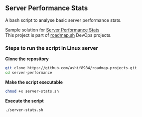 


## Server Performance Stats
A bash script to analyse basic server performance stats.

Sample solution for [Server Performance Stats](https://roadmap.sh/projects/server-stats)\
This project is part of [roadmap.sh](https://roadmap.sh/projects) DevOps projects.

### Steps to run the script in Linux server


**Clone the repository**

```sh
git clone https://github.com/ashif8984/roadmap-projects.git
cd server-performance
```


**Make the script executable**

```sh
chmod +x server-stats.sh
```

**Execute the script**

```sh
./server-stats.sh
```


